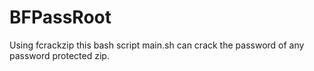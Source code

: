 # BFPassRoot
Using fcrackzip this bash script main.sh can crack the password of any password protected zip.
